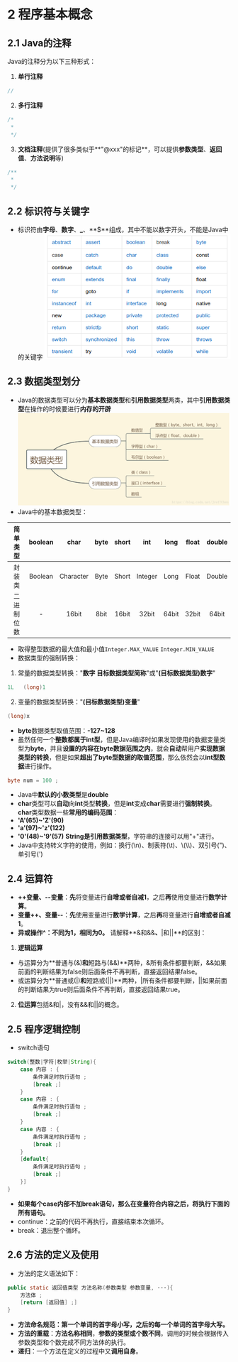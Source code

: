 # 2 程序基本概念

## 2.1 Java的注释
Java的注释分为以下三种形式：
1. **单行注释**
```java
//
```
2. **多行注释**
```java
/*
 *
 */
 ```
3. **文档注释**(提供了很多类似于**"@xxx"的标记**，可以提供**参数类型**、**返回值**、**方法说明**等)
```java
/**
 *
 */
```

## 2.2 标识符与关键字
* 标识符由**字母**、**数字**、**_**、**$**组成，其中不能以数字开头，不能是Java中的关键字
![Java中的关键字](image/2.2Java%E4%B8%AD%E7%9A%84%E5%85%B3%E9%94%AE%E5%AD%97.png)

## 2.3 数据类型划分
* Java的数据类型可以分为**基本数据类型**和**引用数据类型**两类，其中**引用数据类型**在操作的时候要进行**内存的开辟**
![Java中数据类型的划分](image/2.3Java%E4%B8%AD%E6%95%B0%E6%8D%AE%E7%B1%BB%E5%9E%8B%E7%9A%84%E5%88%92%E5%88%86.png)
* Java中的基本数据类型：

|简单类型|boolean|char|byte|short|int|long|float|double|
|:--:|:--:|:--:|:--:|:--:|:--:|:--:|:--:|:--:|
|封装类|Boolean|Character|Byte|Short|Integer|Long|Float|Double|
|二进制位数|-|16bit|8bit|16bit|32bit|64bit|32bit|64bit|
* 取得整型数据的最大值和最小值`Integer.MAX_VALUE` `Integer.MIN_VALUE`
* 数据类型的强制转换：
1. 常量的数据类型转换："**数字 目标数据类型简称**"或"**(目标数据类型)数字**"
```java
1L   (long)1
```
2. 变量的数据类型转换："**(目标数据类型)变量**"
```java
(long)x
```
* **byte**数据类型取值范围：**-127~128**
* 虽然任何一个**整数都属于int型**，但是Java编译时如果发现使用的数据变量类型为**byte**，并且**设置的内容在byte数据范围之内**，就会**自动**帮用户**实现数据类型的转换**，但是如果**超出了byte型数据的取值范围**，那么依然会以**int型数据**进行操作。
```java
byte num = 100 ;
```
* Java中**默认的小数类型**是**double**
* **char**类型可以**自动**向**int**类型**转换**，但是**int**变成**char**需要进行**强制转换**。
**char**类型数据一些**常用的编码范围**：
* **'A'(65)~'Z'(90)**
* **'a'(97)~'z'(122)**
* **'0'(48)~'9'(57)**
**String是引用数据类型**，字符串的连接可以用"+"进行。
* Java中支持转义字符的使用，例如：换行(\n)、制表符(\t)、\\(\\\\)、双引号(\")、单引号(\')

## 2.4 运算符
* **++变量、--变量**：**先**将变量进行**自增或者自减1**，之后**再**使用变量进行**数学计算**。
* **变量++、变量--**：**先**使用变量进行**数学计算**，之后**再**将变量进行**自增或者自减1**。
* **异或操作^：不同为1，相同为0。**
请解释**&和&&**、**|和||**的区别：
1. **逻辑运算**
* 与运算分为**普通与(&)**和**短路与(&&)**两种，&所有条件都要判断，&&如果前面的判断结果为false则后面条件不再判断，直接返回结果false。
* 或运算分为**普通或(|)**和**短路或(||)**两种，|所有条件都要判断，||如果前面的判断结果为true则后面条件不再判断，直接返回结果true。
2. **位运算**包括&和|，没有&&和||的概念。

## 2.5 程序逻辑控制
* switch语句
```java
switch(整数|字符|枚举|String){
    case 内容 : {
        条件满足时执行语句 ;
        [break ;]
    }
    case 内容 : {
        条件满足时执行语句 ;
        [break ;]
    }
    case 内容 : {
        条件满足时执行语句 ;
        [break ;]
    }
    [default{
        条件满足时执行语句 ;
        [break ;]
    }]
}
```
* **如果每个case内部不加break语句，那么在变量符合内容之后，将执行下面的所有语句。**
* continue：之前的代码不再执行，直接结束本次循环。
* break：退出整个循环。

## 2.6 方法的定义及使用
* 方法的定义语法如下：
```java
public static 返回值类型 方法名称(参数类型 参数变量, ···){
    方法体 ;
    [return [返回值] ;]
}
```
* **方法命名规范：第一个单词的首字母小写，之后的每一个单词的首字母大写。**
* **方法的重载**：**方法名称相同**，**参数的类型或个数不同**，调用的时候会根据传入参数类型和个数完成不同方法体的执行。
* **递归**：一个方法在定义的过程中又**调用自身**。